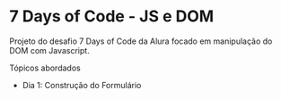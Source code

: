 # 7 Days of Code - JS e DOM
Projeto do desafio 7 Days of Code da Alura focado em manipulação do DOM com Javascript.

Tópicos abordados
- Dia 1: Construção do Formulário
